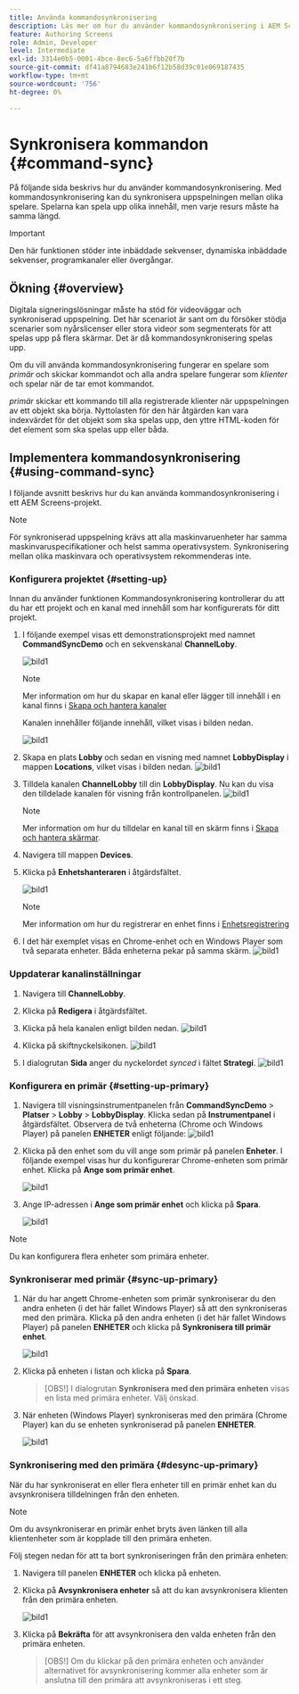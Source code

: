 ```yaml
---
title: Använda kommandosynkronisering
description: Läs mer om hur du använder kommandosynkronisering i AEM Screens.
feature: Authoring Screens
role: Admin, Developer
level: Intermediate
exl-id: 3314e0b5-0001-4bce-8ec6-5a6ffbb20f7b
source-git-commit: df41a8794683e241b6f12b58d39c01e069187435
workflow-type: tm+mt
source-wordcount: '756'
ht-degree: 0%

---
```


# Synkronisera kommandon {#command-sync}

På följande sida beskrivs hur du använder kommandosynkronisering. Med kommandosynkronisering kan du synkronisera uppspelningen mellan olika spelare. Spelarna kan spela upp olika innehåll, men varje resurs måste ha samma längd.

>[!IMPORTANT]
>
>Den här funktionen stöder inte inbäddade sekvenser, dynamiska inbäddade sekvenser, programkanaler eller övergångar.

## Ökning {#overview}

Digitala signeringslösningar måste ha stöd för videoväggar och synkroniserad uppspelning. Det här scenariot är sant om du försöker stödja scenarier som nyårslicenser eller stora videor som segmenterats för att spelas upp på flera skärmar. Det är då kommandosynkronisering spelas upp.

Om du vill använda kommandosynkronisering fungerar en spelare som *primär* och skickar kommandot och alla andra spelare fungerar som *klienter* och spelar när de tar emot kommandot.

*primär* skickar ett kommando till alla registrerade klienter när uppspelningen av ett objekt ska börja. Nyttolasten för den här åtgärden kan vara indexvärdet för det objekt som ska spelas upp, den yttre HTML-koden för det element som ska spelas upp eller båda.

## Implementera kommandosynkronisering {#using-command-sync}

I följande avsnitt beskrivs hur du kan använda kommandosynkronisering i ett AEM Screens-projekt.

>[!NOTE]
>
>För synkroniserad uppspelning krävs att alla maskinvaruenheter har samma maskinvaruspecifikationer och helst samma operativsystem. Synkronisering mellan olika maskinvara och operativsystem rekommenderas inte.

### Konfigurera projektet {#setting-up}

Innan du använder funktionen Kommandosynkronisering kontrollerar du att du har ett projekt och en kanal med innehåll som har konfigurerats för ditt projekt.

1. I följande exempel visas ett demonstrationsprojekt med namnet **CommandSyncDemo** och en sekvenskanal **ChannelLoby**.

   ![bild1](assets/command-sync/command-sync1-1.png)

   >[!NOTE]
   >
   >Mer information om hur du skapar en kanal eller lägger till innehåll i en kanal finns i [Skapa och hantera kanaler](/help/user-guide/managing-channels.md)

   Kanalen innehåller följande innehåll, vilket visas i bilden nedan.

   ![bild1](assets/command-sync/command-sync2-1.png)

1. Skapa en plats **Lobby** och sedan en visning med namnet **LobbyDisplay** i mappen **Locations**, vilket visas i bilden nedan.
   ![bild1](assets/command-sync/command-sync3-1.png)

1. Tilldela kanalen **ChannelLobby** till din **LobbyDisplay**. Nu kan du visa den tilldelade kanalen för visning från kontrollpanelen.
   ![bild1](assets/command-sync/command-sync4-1.png)

   >[!NOTE]
   >
   >Mer information om hur du tilldelar en kanal till en skärm finns i [Skapa och hantera skärmar](/help/user-guide/managing-displays.md).

1. Navigera till mappen **Devices**.
1. Klicka på **Enhetshanteraren** i åtgärdsfältet.

   ![bild1](assets/command-sync5.png)

   >[!NOTE]
   >
   >Mer information om hur du registrerar en enhet finns i [Enhetsregistrering](/help/user-guide/device-registration.md)

1. I det här exemplet visas en Chrome-enhet och en Windows Player som två separata enheter. Båda enheterna pekar på samma skärm.
   ![bild1](assets/command-sync6.png)

### Uppdaterar kanalinställningar

1. Navigera till **ChannelLobby**.
1. Klicka på **Redigera** i åtgärdsfältet.
1. Klicka på hela kanalen enligt bilden nedan.
   ![bild1](assets/command-sync/command-sync7-1.png)

1. Klicka på skiftnyckelsikonen.
   ![bild1](assets/command-sync/command-sync8-1.png)

1. I dialogrutan **Sida** anger du nyckelordet *synced* i fältet **Strategi**.
   ![bild1](assets/command-sync/command-sync9-1.png)


### Konfigurera en primär {#setting-up-primary}

1. Navigera till visningsinstrumentpanelen från **CommandSyncDemo** > **Platser** > **Lobby** > **LobbyDisplay**. Klicka sedan på **Instrumentpanel** i åtgärdsfältet.
Observera de två enheterna (Chrome och Windows Player) på panelen **ENHETER** enligt följande:
   ![bild1](assets/command-sync/command-sync10-1.png)

1. Klicka på den enhet som du vill ange som primär på panelen **Enheter**. I följande exempel visas hur du konfigurerar Chrome-enheten som primär enhet. Klicka på **Ange som primär enhet**.

   ![bild1](assets/command-sync/command-sync11-1.png)

1. Ange IP-adressen i **Ange som primär enhet** och klicka på **Spara**.

   ![bild1](assets/command-sync/command-sync12-1.png)

>[!NOTE]
>
>Du kan konfigurera flera enheter som primära enheter.

### Synkroniserar med primär {#sync-up-primary}

1. När du har angett Chrome-enheten som primär synkroniserar du den andra enheten (i det här fallet Windows Player) så att den synkroniseras med den primära.
Klicka på den andra enheten (i det här fallet Windows Player) på panelen **ENHETER** och klicka på **Synkronisera till primär enhet**.

   ![bild1](assets/command-sync/command-sync13-1.png)

1. Klicka på enheten i listan och klicka på **Spara**.

   >[OBS!]
   > I dialogrutan **Synkronisera med den primära enheten** visas en lista med primära enheter. Välj önskad.

1. När enheten (Windows Player) synkroniseras med den primära (Chrome Player) kan du se enheten synkroniserad på panelen **ENHETER**.

   ![bild1](assets/command-sync/command-sync14-1.png)

### Synkronisering med den primära {#desync-up-primary}

När du har synkroniserat en eller flera enheter till en primär enhet kan du avsynkronisera tilldelningen från den enheten.

>[!NOTE]
>
>Om du avsynkroniserar en primär enhet bryts även länken till alla klientenheter som är kopplade till den primära enheten.

Följ stegen nedan för att ta bort synkroniseringen från den primära enheten:

1. Navigera till panelen **ENHETER** och klicka på enheten.

1. Klicka på **Avsynkronisera enheter** så att du kan avsynkronisera klienten från den primära enheten.

   ![bild1](assets/command-sync/command-sync15-1.png)

1. Klicka på **Bekräfta** för att avsynkronisera den valda enheten från den primära enheten.

   >[OBS!]
   > Om du klickar på den primära enheten och använder alternativet för avsynkronisering kommer alla enheter som är anslutna till den primära att avsynkroniseras i ett steg.

